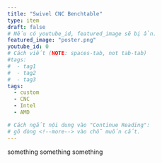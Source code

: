 ```yaml
---
title: "Swivel CNC Benchtable"
type: item
draft: false
# Nếu có youtube_id, featured_image sẽ bị ẩn.
featured_image: "poster.png"
youtube_id: 0
# Cách viết (NOTE: spaces-tab, not tab-tab)
#tags:
#  - tag1
#  - tag2
#  - tag3
tags:
  - custom
  - CNC
  - Intel
  - AMD

# Cách ngắt nội dung vào "Continue Reading":
# gõ dòng <!--more--> vào chỗ muốn cắt.
---
```


something something something